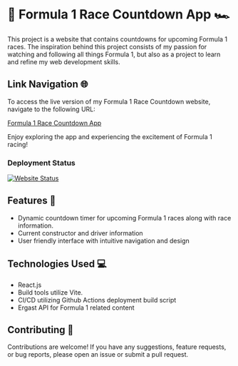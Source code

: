 # 🏁 Formula 1 Race Countdown App 🏎️
This project is a website that contains countdowns for upcoming Formula 1 races. The inspiration behind this project consists of my passion for watching and following all things Formula 1, but also as a project to learn and refine my web development skills. 
## Link Navigation 🌐

To access the live version of my Formula 1 Race Countdown website, navigate to the following URL:

[Formula 1 Race Countdown App](https://www.lex1racing.com)

Enjoy exploring the app and experiencing the excitement of Formula 1 racing!

### Deployment Status
[![Website Status](https://img.shields.io/website?url=https%3A%2F%2Fwww.lex1racing.com)](https://www.lex1racing.com)

## Features 🚀
- Dynamic countdown timer for upcoming Formula 1 races along with race information.
- Current constructor and driver information
- User friendly interface with intuitive navigation and design

## Technologies Used 💻
- React.js
- Build tools utilize Vite.
- CI/CD utilizing Github Actions deployment build script
- Ergast API for Formula 1 related content

## Contributing 🤝
Contributions are welcome! If you have any suggestions, feature requests, or bug reports, please open an issue or submit a pull request.
